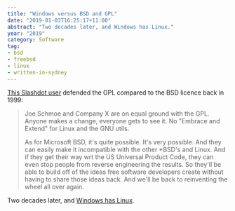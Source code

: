 ```yaml
---
title: "Windows versus BSD and GPL"
date: "2019-01-03T16:25:17+11:00"
abstract: "Two decades later, and Windows has Linux."
year: "2019"
category: Software
tag:
- bsd
- freebsd
- linux
- written-in-sydney
---
```

[This Slashdot user] defended the GPL compared to the BSD licence back in 1999:

> Joe Schmoe and Company X are on equal ground with the GPL. Anyone makes a change, everyone gets to see it. No "Embrace and Extend" for Linux and the GNU utils. 
> 
> As for Microsoft BSD, it's quite possible. It's very possible. And they can easily make it incompatible with the other \*BSD's and Linux. And if they get their way wrt the US Universal Product Code, they can even stop people from reverse engineering the results. So they'll be able to build off of the ideas free software developers create without having to share those ideas back. And we'll be back to reinventing the wheel all over again.

Two decades later, and [Windows has Linux].

[This Slashdot user]: https://slashdot.org/comments.pl?sid=201&cid=1837297
[Windows has Linux]: https://docs.microsoft.com/en-us/windows/wsl/install-win10
